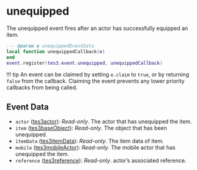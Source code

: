 <!---
	This file is autogenerated. Do not edit this file manually. Your changes will be ignored.
	More information: https://github.com/MWSE/MWSE/tree/master/docs
-->

# unequipped

The unequipped event fires after an actor has successfully equipped an item.

```lua
--- @param e unequippedEventData
local function unequippedCallback(e)
end
event.register(tes3.event.unequipped, unequippedCallback)
```

!!! tip
	An event can be claimed by setting `e.claim` to `true`, or by returning `false` from the callback. Claiming the event prevents any lower priority callbacks from being called.

## Event Data

* `actor` ([tes3actor](../../types/tes3actor)): *Read-only*. The actor that has unequipped the item.
* `item` ([tes3baseObject](../../types/tes3baseObject)): *Read-only*. The object that has been unequipped.
* `itemData` ([tes3itemData](../../types/tes3itemData)): *Read-only*. The item data of item.
* `mobile` ([tes3mobileActor](../../types/tes3mobileActor)): *Read-only*. The mobile actor that has unequipped the item.
* `reference` ([tes3reference](../../types/tes3reference)): *Read-only*. actor’s associated reference.

